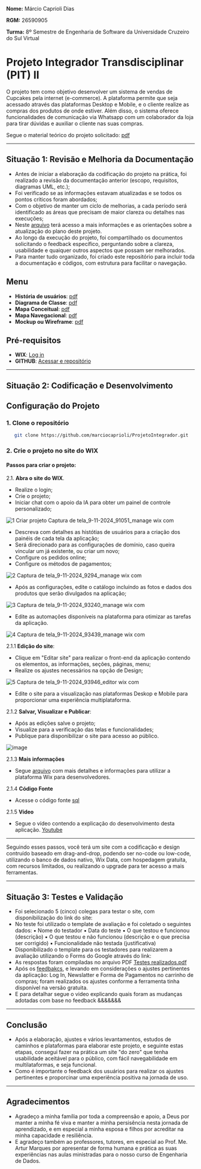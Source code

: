 **Nome:** Márcio Caprioli Dias

**RGM:** 26590905

**Turma:** 8º Semestre de Engenharia de Software da Universidade Cruzeiro do Sul Virtual

# Projeto Integrador Transdisciplinar (PIT) II

O projeto tem como objetivo desenvolver um sistema de vendas de Cupcakes pela internet (e-commerce). A plataforma permite que seja acessado através das plataformas Desktop e Mobile, e o cliente realize as compras dos produtos de onde estiver. Além disso, o sistema oferece funcionalidades de comunicação via Whatsapp com um colaborador da loja para tirar dúvidas e auxiliar o cliente nas suas compras.

Segue o material teórico do projeto solicitado: [pdf](https://github.com/marciocaprioli/ProjetoIntegrador/blob/main/Documenta%C3%A7%C3%A3o%20do%20projeto/PIT_2_Sem_2024_Engenharia_de_Software%20-%20Materia%20Te%C3%B3rico.pdf)

---
## Situação 1: Revisão e Melhoria da Documentação

- Antes de iniciar a elaboração da codificação do projeto na prática, foi realizado a revisão da documentação anterior (escopo, requisitos, diagramas UML, etc.);
- Foi verificado se as informações estavam atualizadas e se todos os pontos críticos foram abordados;
- Com o objetivo de manter um ciclo de melhorias, a cada período será identificado as áreas que precisam de maior clareza ou detalhes nas execuções;
- Neste [arquivo](https://github.com/marciocaprioli/ProjetoIntegrador/blob/915c858a6be3e91bfc75ef8c9f75c09fcfbf09d0/Documenta%C3%A7%C3%A3o%20do%20projeto/Situa%C3%A7%C3%A3o%20Problema%201%20-%20GIT.odt) terá acesso a mais informações e as orientações sobre a atualização do plano deste projeto.
- Ao longo da execução do projeto, foi compartilhado os documentos solicitando o feedback específico, perguntando sobre a clareza, usabilidade e quaiquer outros aspectos que possam ser melhorados.
- Para manter tudo organizado, foi criado este repositório para incluir toda a documentação e códigos, com estrutura para facilitar o navegação.

## Menu

- **História de usuários**: [pdf](https://github.com/marciocaprioli/ProjetoIntegrador/blob/f849525b9dbaa0d43dda703832314437e22fe7e2/Documenta%C3%A7%C3%A3o%20do%20projeto/PIC_atividade_engenharia_software_I.pdf)
- **Diagrama de Classe**: [pdf](https://github.com/marciocaprioli/ProjetoIntegrador/blob/main/Documenta%C3%A7%C3%A3o%20do%20projeto/Diagrama%20de%20Classe.pdf)
- **Mapa Conceitual**: [pdf](https://github.com/marciocaprioli/ProjetoIntegrador/blob/main/Documenta%C3%A7%C3%A3o%20do%20projeto/Mapa%20Conceitual.pdf)
- **Mapa Navegacional**: [pdf](https://github.com/marciocaprioli/ProjetoIntegrador/blob/main/Documenta%C3%A7%C3%A3o%20do%20projeto/Mapa%20Navegacional%20-%20Site.pdf)
- **Mockup ou Wireframe**: [pdf](https://github.com/marciocaprioli/ProjetoIntegrador/blob/main/Documenta%C3%A7%C3%A3o%20do%20projeto/Mockup%20ou%20Wireframe.pdf)

## Pré-requisitos

- **WIX**: [Log in](https://pt.wix.com)
- **GITHUB**: [Acessar e repositório](https://github.com)

---
## Situação 2: Codificação e Desenvolvimento

## Configuração do Projeto

### 1. **Clone o repositório**

```bash
   git clone https://github.com/marciocaprioli/ProjetoIntegrador.git
```

### 2. **Crie o projeto no site do WIX**

#### **Passos para criar o projeto:**

2.1. **Abra o site do WIX**.
   - Realize o login;
   - Crie o projeto;
   - Iniciar chat com o apoio da IA para obter um painel de controle personalizado;

![1 Criar projeto Captura de tela_9-11-2024_91051_manage wix com](https://github.com/user-attachments/assets/0f637dab-07aa-4b70-b259-6ab41e28bc1d)

   - Descreva com detalhes as histótias de usuários para a criação dos painéis de cada tela da aplicação;
   - Será direcionado para as configurações de domínio, caso queira vincular um já existente, ou criar um novo;
   - Configure os pedidos online;
   - Configure os métodos de pagamentos;

![2 Captura de tela_9-11-2024_9294_manage wix com](https://github.com/user-attachments/assets/458671e6-9c05-4b69-9f6e-bb0c8be75361)

   - Após as configurações, edite o catálogo incluíndo as fotos e dados dos produtos que serão divulgados na aplicação;

![3 Captura de tela_9-11-2024_93240_manage wix com](https://github.com/user-attachments/assets/d9bd172b-2d12-41f1-ad44-8662185ddedf)

   - Edite as automações disponíveis na plataforma para otimizar as tarefas da aplicação.

![4 Captura de tela_9-11-2024_93439_manage wix com](https://github.com/user-attachments/assets/d467e0ce-9171-4680-bd8c-bb1902cb2b85)

2.1.1 **Edição do site**:

   - Clique em "Editar site" para realizar o front-end da aplicação contendo os elementos, as informações, seções, páginas, menu;
   - Realize os ajustes necessários na opção de Design;

![5 Captura de tela_9-11-2024_93946_editor wix com](https://github.com/user-attachments/assets/ef1afac5-e217-40e5-9e72-0d1d13a7ae30)

   - Edite o site para a visualização nas plataformas Deskop e Mobile para proporcionar uma experiência multiplataforma.
     

2.1.2 **Salvar, Visualizar e Publicar**:
   - Após as edições salve o projeto;
   - Visualize para a verificação das telas e funcionalidades;
   - Publique para disponibilizar o site para acesso ao público.

![image](https://github.com/user-attachments/assets/ed07690d-d9b1-42c9-a53c-e0df14077131)

2.1.3 **Mais informações**

   - Segue [arquivo](https://github.com/marciocaprioli/ProjetoIntegrador/blob/915c858a6be3e91bfc75ef8c9f75c09fcfbf09d0/Documenta%C3%A7%C3%A3o%20do%20projeto/Situa%C3%A7%C3%A3o%20Problema%202%20-%20GIT.odt) com mais detalhes e informações para utilizar a plataforma Wix para desenvolvedores.

2.1.4 **Código Fonte**

   - Acesse o código fonte [sql](https://github.com/marciocaprioli/ProjetoIntegrador/blob/main/C%C3%B3digo%20Fonte.sql)

2.1.5 **Vídeo**

   - Segue o vídeo contendo a explicação do desenvolvimento desta aplicação. [Youtube](https://youtu.be/F6e8CG5jGfg)
---

Seguindo esses passos, você terá um site com a codificação e design contruído baseado em drag-and-drop, podendo ser no-code ou low-code, utilizando o banco de dados nativo, Wix Data, com hospedagem gratuita, com recursos limitados, ou realizando o upgrade para ter acesso a mais ferramentas.

---
## Situação 3: Testes e Validação

   - Foi selecionado 5 (cinco) colegas para testar o site, com disponibilização do link do site: [](https://empresas6843.wixsite.com/brasil-cupcakes)
   - No teste foi utilizado o template de avaliação e foi coletado o seguintes dados:
            ▪ Nome do testador
            ▪ Data do teste
            ▪ O que testou e funcionou (descrição)
            ▪ O que testou e não funcionou (descrição e o que precisa ser corrigido)
            ▪ Funcionalidade não testada (justificativa)
   - Disponibilizado o template para os testadores para realizarem a avaliação utilizando o Forms do Google através do link: [](https://docs.google.com/forms/d/e/1FAIpQLScP8cHXgu7nQErWbIlz8cFP1_B7nQv5eEoPRXNSn18nxjX_9g/viewform )
   - As respostas foram compiladas no arquivo PDF [Testes realizados.pdf](https://github.com/marciocaprioli/ProjetoIntegrador/blob/main/Testes%20realizados/Testes%20realizados.pdf)
   - Após os [feedbakcs](https://github.com/marciocaprioli/ProjetoIntegrador/tree/1052efaddf70aa49a82d4fde30d87e650e7fdd9b/Feedback%20e%20sugest%C3%B5es), e levando em considerações o ajustes pertinentes da aplicação: Log In, Newslatter e Forma de Pagamentos no carrinho de compras; foram realizados os ajustes conforme a ferramenta tinha disponível na versão gratuita.
   - E para detalhar segue o video explicando quais foram as mudanças adotadas com base no feedback &&&&&&&

---
## Conclusão

   - Após a elaboração, ajustes e vários levantamentos, estudos de caminhos e plataformas para elaborar este projeto, e seguinte estas etapas, consegui fazer na prática um site "do zero" que tenha usabilidade aceitável para o público, com fácil navegabilidade em multilataformas, e seja funcional.
   - Como é importante o feedback dos usuários para realizar os ajustes pertinentes e proporcinar uma experiência positiva na jornada de uso.

---
## Agradecimentos

   - Agradeço a minha família por toda a compreensão e apoio, a Deus por manter a minha fé viva e manter a minha persisência nesta jornada de aprendizado, e em especial a minha esposa e filhos por acreditar na minha capacidade e resiliência.
   - E agradeço também ao professores, tutores, em especial ao Prof. Me. Artur Marques por apresentar de forma humana e prática as suas experiências nas aulas ministradas para o nosso curso de Engenharia de Dados.
